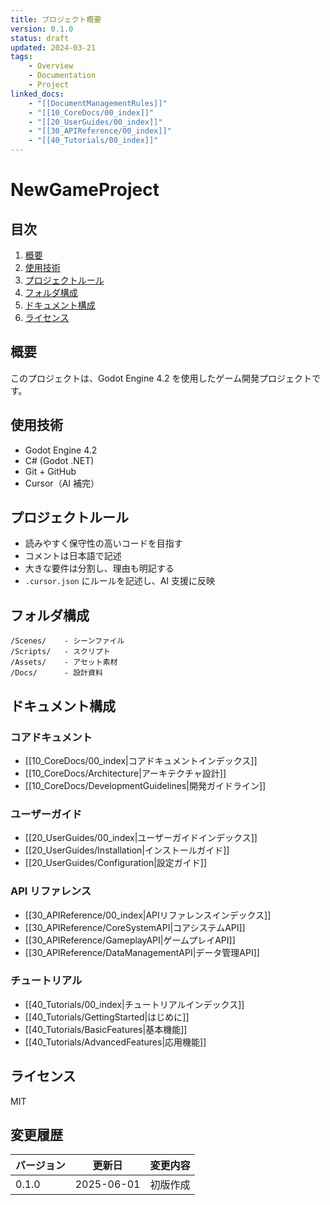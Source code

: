 ```yaml
---
title: プロジェクト概要
version: 0.1.0
status: draft
updated: 2024-03-21
tags:
    - Overview
    - Documentation
    - Project
linked_docs:
    - "[[DocumentManagementRules]]"
    - "[[10_CoreDocs/00_index]]"
    - "[[20_UserGuides/00_index]]"
    - "[[30_APIReference/00_index]]"
    - "[[40_Tutorials/00_index]]"
---
```


# NewGameProject

## 目次

1. [概要](#概要)
2. [使用技術](#使用技術)
3. [プロジェクトルール](#プロジェクトルール)
4. [フォルダ構成](#フォルダ構成)
5. [ドキュメント構成](#ドキュメント構成)
6. [ライセンス](#ライセンス)

## 概要

このプロジェクトは、Godot Engine 4.2 を使用したゲーム開発プロジェクトです。

## 使用技術

-   Godot Engine 4.2
 -   C# (Godot .NET)
-   Git + GitHub
-   Cursor（AI 補完）

## プロジェクトルール

-   読みやすく保守性の高いコードを目指す
-   コメントは日本語で記述
-   大きな要件は分割し、理由も明記する
-   `.cursor.json` にルールを記述し、AI 支援に反映

## フォルダ構成

```
/Scenes/    - シーンファイル
/Scripts/   - スクリプト
/Assets/    - アセット素材
/Docs/      - 設計資料
```

## ドキュメント構成

### コアドキュメント

-   [[10_CoreDocs/00_index|コアドキュメントインデックス]]
-   [[10_CoreDocs/Architecture|アーキテクチャ設計]]
-   [[10_CoreDocs/DevelopmentGuidelines|開発ガイドライン]]

### ユーザーガイド

-   [[20_UserGuides/00_index|ユーザーガイドインデックス]]
-   [[20_UserGuides/Installation|インストールガイド]]
-   [[20_UserGuides/Configuration|設定ガイド]]

### API リファレンス

-   [[30_APIReference/00_index|APIリファレンスインデックス]]
-   [[30_APIReference/CoreSystemAPI|コアシステムAPI]]
-   [[30_APIReference/GameplayAPI|ゲームプレイAPI]]
-   [[30_APIReference/DataManagementAPI|データ管理API]]

### チュートリアル

-   [[40_Tutorials/00_index|チュートリアルインデックス]]
-   [[40_Tutorials/GettingStarted|はじめに]]
-   [[40_Tutorials/BasicFeatures|基本機能]]
-   [[40_Tutorials/AdvancedFeatures|応用機能]]

## ライセンス

MIT

## 変更履歴

| バージョン | 更新日     | 変更内容 |
| ---------- | ---------- | -------- |
| 0.1.0      | 2025-06-01 | 初版作成 |
